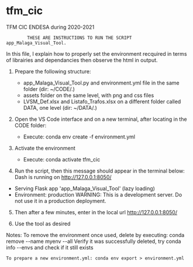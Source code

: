 # tfm_cic
TFM CIC ENDESA during 2020-2021

			THESE ARE INSTRUCTIONS TO RUN THE SCRIPT app_Malaga_Visual_Tool.

In this file, I explain how to properly set the environment recquired in terms of librairies and dependancies then
observe the html in output.

1. Prepare the following structure:
	- app_Malaga_Visual_Tool.py and environment.yml file in the same folder (dir: ~/CODE/.)
	- assets folder on the same level, with png and css files
	- LVSM_Def.xlsx and Listafo_Trafos.xlsx on a different folder called DATA, one level (dir: ~/DATA/.)

2. Open the VS Code interface and on a new terminal, after locating in the CODE folder:
	- Execute: conda env create -f environment.yml

3. Activate the environment
	- Execute: conda activate tfm_cic

4. Run the script, then this message should appear in the terminal below:
	Dash is running on http://127.0.0.1:8050/

 * Serving Flask app 'app_Malaga_Visual_Tool' (lazy loading)
 * Environment: production
   WARNING: This is a development server. Do not use it in a production deployment.

5. Then after a few minutes, enter in the local url http://127.0.0.1:8050/

6. Use the tool as desired


Notes:  To remove the environment once used, delete by executing: conda remove --name myenv --all
	Verify it was successfully deleted, try conda info --envs and check if it still exists

	To prepare a new environment.yml: conda env export > environment.yml
